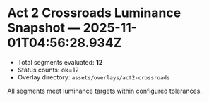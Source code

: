 # Act 2 Crossroads Luminance Snapshot — 2025-11-01T04:56:28.934Z

- Total segments evaluated: **12**
- Status counts: ok=12
- Overlay directory: `assets/overlays/act2-crossroads`

All segments meet luminance targets within configured tolerances.
